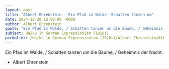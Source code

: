 ```yaml
---
layout: post
title: "Albert Ehrenstein - Ein Pfad im Walde  Schatten tanzen um"
date: 2024-12-28 12:00:00 -0000
author: Albert Ehrenstein
quote: "Ein Pfad im Walde, / Schatten tanzen um die Bäume, / Geheimnis der Nacht."
subject: Haiku in German Expressionism (1910s)
permalink: /Haiku in German Expressionism (1910s)/Albert Ehrenstein/Albert Ehrenstein - Ein Pfad im Walde  Schatten tanzen um
---
```


Ein Pfad im Walde, / Schatten tanzen um die Bäume, / Geheimnis der Nacht.

- Albert Ehrenstein
